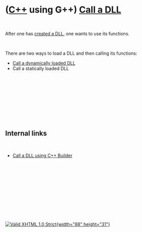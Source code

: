 



 

 

 

 

 

([C++](Cpp.htm) using G++) [Call a DLL](CppGppCallDll.htm)
==========================================================

 

After one has [created a DLL](CppGppCreateDll.htm), one wants to use its
functions.

 

There are two ways to load a DLL and then calling its functions:

-   [Call a dynamically loaded DLL](CppGppCallDllDynamic.htm)
-   Call a statically loaded DLL

 

 

 

 

 

Internal links
--------------

 

-   [Call a DLL using C++ Builder](CppBuilderCallDll.htm)

 

 

 

 

 





 

[![Valid XHTML 1.0 Strict](valid-xhtml10.png){width="88"
height="31"}](http://validator.w3.org/check?uri=referer)

